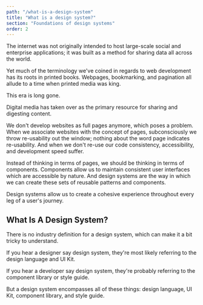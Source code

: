 ```yaml
---
path: "/what-is-a-design-system"
title: "What is a design system?"
section: "Foundations of design systems"
order: 2
---
```


The internet was not originally intended to host large-scale social and enterprise applications; it was built as a method for sharing data all across the world.

Yet much of the terminology we've coined in regards to web development has its roots in printed books. Webpages, bookmarking, and pagination all allude to a time when printed media was king.

This era is long gone.

Digital media has taken over as the primary resource for sharing and digesting content.

We don't develop websites as full pages anymore, which poses a problem. When we associate websites with the concept of pages, subconsciously we throw re-usability out the window; nothing about the word page indicates re-usability. And when we don't re-use our code consistency, accessibility, and development speed suffer.

Instead of thinking in terms of pages, we should be thinking in terms of components. Components allow us to maintain consistent user interfaces which are accessible by nature. And design systems are the way in which we can create these sets of reusable patterns and components.

Design systems allow us to create a cohesive experience throughout every leg of a user's journey.

## What Is A Design System?

There is no industry definition for a design system, which can make it a bit tricky to understand.

If you hear a designer say design system, they're most likely referring to the design language and UI Kit.

If you hear a developer say design system, they're probably referring to the component library or style guide.

But a design system encompasses all of these things: design language, UI Kit, component library, and style guide.
